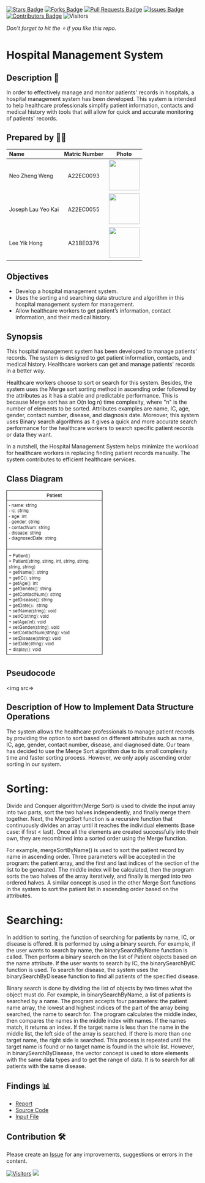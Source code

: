 [![Stars Badge](https://img.shields.io/github/stars/jjn7702/SECJ2013-DSA)](https://github.com/jjn7702/SECJ2013-DSA/Submission/Sample/stargazers)
[![Forks Badge](https://img.shields.io/github/forks/jjn7702/SECJ2013-DSA)](https://github.com/jjn7702/SECJ2013-DSA/Submission/Sample/network/members)
[![Pull Requests Badge](https://img.shields.io/github/issues-pr/jjn7702/SECJ2013-DSA)](https://github.com/jjn7702/SECJ2013-DSA/Submission/Sample/pulls)
[![Issues Badge](https://img.shields.io/github/issues/jjn7702/SECJ2013-DSA)](https://github.com/jjn7702/SECJ2013-DSA/Submission/Sample/issues)
[![Contributors Badge](https://img.shields.io/github/contributors/jjn7702/SECJ2013-DSA?color=2b9348)](https://github.com/jjn7702/SECJ2013-DSA/Submission/Sample/graphs/contributors)
![Visitors](https://api.visitorbadge.io/api/visitors?path=https%3A%2F%2Fgithub.com%2Fjjn7702%2FSECJ2013-DSA%2FSubmission%2FSample&labelColor=%23d9e3f0&countColor=%23697689&style=flat)

_Don't forget to hit the :star: if you like this repo._

# Hospital Management System

## Description 📝

In order to effectively manage and monitor patients' records in hospitals, a hospital management system has been developed. This system is intended to help healthcare professionals simplify patient information, contacts and medical history with tools that will allow for quick and accurate monitoring of patients' records.

## Prepared by 🧑‍💻

| Name             | Matric Number | Photo                                                         |
| :---------------- | :-------------: | :------------------------------------------------------------: |
| Neo Zheng Weng   | A22EC0093        | <img src="https://github.com/jjn7702/SECJ2013-DSA/blob/main/Submission/sec02/Codera/Images/neozhengweng_pic.jpg" width=80px, height=80px>     |
| Joseph Lau Yeo Kai       | A22EC0055        | <img src="https://github.com/jjn7702/SECJ2013-DSA/blob/main/Submission/sec02/Codera/Images/joseph_pic.jpeg" width=80px, height=80px>         |
| Lee Yik Hong       | A21BE0376       | <img src="https://github.com/jjn7702/SECJ2013-DSA/blob/main/Submission/sec02/Codera/Images/Assignment%20photo.jpg" width=80px, height=80px>         |

## Objectives

- Develop a hospital management system.
- Uses the sorting and searching data structure and algorithm in this hospital management system for management.
- Allow healthcare workers to get patient’s information, contact information, and their medical history.
## Synopsis
This hospital management system has been developed to manage patients' records. The system is designed to get patient information, contacts, and medical history. Healthcare workers can get and manage patients' records in a better way.

Healthcare workers choose to sort or search for this system. Besides, the system uses the Merge sort sorting method in ascending order followed by the attributes as it has a stable and predictable performance. This is because Merge sort has an O(n log n) time complexity, where "n" is the number of elements to be sorted. Attributes examples are name, IC, age, gender, contact number, disease, and diagnosis date. Moreover, this system uses Binary search algorithms as it gives a quick and more accurate search performance for the healthcare workers to search specific patient records or data they want.

In a nutshell, the Hospital Management System helps minimize the workload for healthcare workers in replacing finding patient records manually. The system contributes to efficient healthcare services.

## Class Diagram
<img src="https://github.com/jjn7702/SECJ2013-DSA/blob/main/Submission/sec02/Codera/Images/DSA.jpg"><br>

## Pseudocode
<img src=><be>
## Description of How to Implement Data Structure Operations
The system allows the healthcare professionals to manage patient records by providing the option to sort based on different attributes such as name, IC, age, gender, contact number, disease, and diagnosed date. Our team has decided to use the Merge Sort algorithm due to its small complexity time and faster sorting process. However, we only apply ascending order sorting in our system.

# Sorting:<br>
Divide and Conquer algorithm(Merge Sort) is used to divide the input array into two parts, sort the two halves independently, and finally merge them together. Next, the MergeSort function is a recursive function that continuously divides an array until it reaches the individual elements (base case: if first < last). Once all the elements are created successfully into their own, they are recombined into a sorted order using the Merge function.

For example, mergeSortByName() is used to sort the patient record by name in ascending order. Three parameters will be accepted in the program: the patient array, and the first and last indices of the section of the list to be generated. The middle index will be calculated, then the program sorts the two halves of the array iteratively, and finally is merged into two ordered halves. A similar concept is used in the other Merge Sort functions in the system to sort the patient list in ascending order based on the attributes.

# Searching:<br>
In addition to sorting, the function of searching for patients by name, IC, or disease is offered. It is performed by using a binary search. For example, if the user wants to search by name, the binarySearchByName function is called. Then perform a binary search on the list of Patient objects based on the name attribute. If the user wants to search by IC, the binarySearchByIC function is used. To search for disease, the system uses the binarySearchByDisease function to find all patients of the specified disease.

Binary search is done by dividing the list of objects by two times what the object must do. For example, in binarySearchByName, a list of patients is searched by a name. The program accepts four parameters: the patient name array, the lowest and highest indices of the part of the array being searched, the name to search for. The program calculates the middle index, then compares the names in the middle index with names. If the names match, it returns an index. If the target name is less than the name in the middle list, the left side of the array is searched. If there is more than one target name, the right side is searched. This process is repeated until the target name is found or no target name is found in the whole list. However, in binarySearchByDisease, the vector concept is used to store elements with the same data types and to get the range of data. It is to search for all patients with the same disease.

## Findings 📊
- [Report]()
- [Source Code]()
- [Input File]()

## Contribution 🛠️
Please create an [Issue](https://github.com/jjn7702/SECJ2013-DSA/Submission/Sample/issues) for any improvements, suggestions or errors in the content.

[![Visitors](https://api.visitorbadge.io/api/visitors?path=https%3A%2F%2Fgithub.com%2Fjjn7702&labelColor=%23697689&countColor=%23555555&style=plastic)](https://visitorbadge.io/status?path=https%3A%2F%2Fgithub.com%2Fjjn7702)
![](https://hit.yhype.me/github/profile?user_id=81284918)



